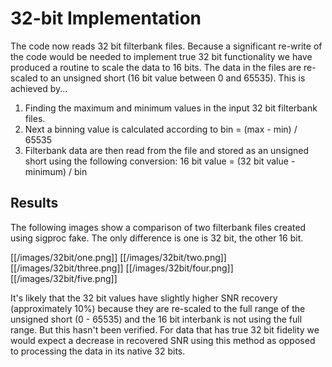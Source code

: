 # **32-bit Implementation**

The code now reads 32 bit filterbank files. Because a significant re-write of the code would be needed to implement true 32 bit functionality we have produced a routine to scale the data to 16 bits. 
The data in the files are re-scaled to an unsigned short (16 bit value between 0 and 65535). This is achieved by...

1. Finding the maximum and minimum values in the input 32 bit filterbank files.
2. Next a binning value is calculated according to bin = (max - min) / 65535
3. Filterbank data are then read from the file and stored as an unsigned short using the following conversion:
16 bit value = (32 bit value - minimum) / bin

## **Results**

The following images show a comparison of two filterbank files created using sigproc fake. 
The only difference is one is 32 bit, the other 16 bit.

[[/images/32bit/one.png]]
[[/images/32bit/two.png]]
[[/images/32bit/three.png]]
[[/images/32bit/four.png]]
[[/images/32bit/five.png]]

It's likely that the 32 bit values have slightly higher SNR recovery (approximately 10%) because they are re-scaled to the full range of the unsigned short (0 - 65535) and the 16 bit interbank is not using the full range. But this hasn't been verified.
For data that has true 32 bit fidelity we would expect a decrease in recovered SNR using this method as opposed to processing the data in its native 32 bits.